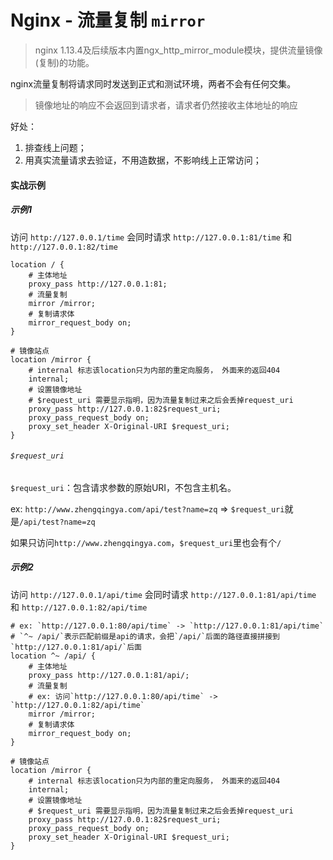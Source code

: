 # Nginx - 流量复制 `mirror`

> nginx 1.13.4及后续版本内置ngx_http_mirror_module模块，提供流量镜像(复制)的功能。

nginx流量复制将请求同时发送到正式和测试环境，两者不会有任何交集。

> 镜像地址的响应不会返回到请求者，请求者仍然接收主体地址的响应

好处：

1. 排查线上问题；
2. 用真实流量请求去验证，不用造数据，不影响线上正常访问；

#### 实战示例

##### 示例1

访问 `http://127.0.0.1/time` 会同时请求 `http://127.0.0.1:81/time` 和 `http://127.0.0.1:82/time`

```
location / {
    # 主体地址
    proxy_pass http://127.0.0.1:81;
    # 流量复制
    mirror /mirror;
    # 复制请求体
    mirror_request_body on;
}

# 镜像站点
location /mirror {
    # internal 标志该location只为内部的重定向服务， 外面来的返回404
    internal;
    # 设置镜像地址
    # $request_uri 需要显示指明，因为流量复制过来之后会丢掉request_uri
    proxy_pass http://127.0.0.1:82$request_uri;
    proxy_pass_request_body on;
    proxy_set_header X-Original-URI $request_uri;
}
```

###### `$request_uri`

`$request_uri`：包含请求参数的原始URI，不包含主机名。

ex: `http://www.zhengqingya.com/api/test?name=zq`  =>  `$request_uri`就是`/api/test?name=zq`

如果只访问`http://www.zhengqingya.com`，`$request_uri`里也会有个`/`

##### 示例2

访问 `http://127.0.0.1/api/time` 会同时请求 `http://127.0.0.1:81/api/time` 和 `http://127.0.0.1:82/api/time`

```
# ex: `http://127.0.0.1:80/api/time` -> `http://127.0.0.1:81/api/time`
# `^~ /api/`表示匹配前缀是api的请求，会把`/api/`后面的路径直接拼接到`http://127.0.0.1:81/api/`后面
location ^~ /api/ {
    # 主体地址
    proxy_pass http://127.0.0.1:81/api/;
    # 流量复制
    # ex: 访问`http://127.0.0.1:80/api/time` -> `http://127.0.0.1:82/api/time`
    mirror /mirror;
    # 复制请求体
    mirror_request_body on;
}

# 镜像站点
location /mirror {
    # internal 标志该location只为内部的重定向服务， 外面来的返回404
    internal;
    # 设置镜像地址
    # $request_uri 需要显示指明，因为流量复制过来之后会丢掉request_uri
    proxy_pass http://127.0.0.1:82$request_uri;
    proxy_pass_request_body on;
    proxy_set_header X-Original-URI $request_uri;
}
```

